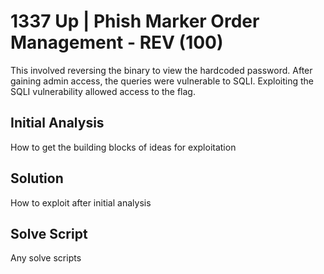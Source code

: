 # 1337 Up | Phish Marker Order Management - REV (100)

This involved reversing the binary to view the hardcoded password. After gaining admin access, the queries were vulnerable to SQLI. Exploiting the SQLI vulnerability allowed access to the flag.

## Initial Analysis
How to get the building blocks of ideas for exploitation

## Solution
How to exploit after initial analysis

## Solve Script
Any solve scripts